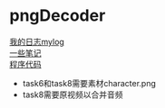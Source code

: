 # pngDecoder
[我的日志mylog](./schedule/log.md)  
[一些笔记](./docs/)  
[程序代码](./code/)  

- task6和task8需要素材character.png
- task8需要原视频以合并音频

